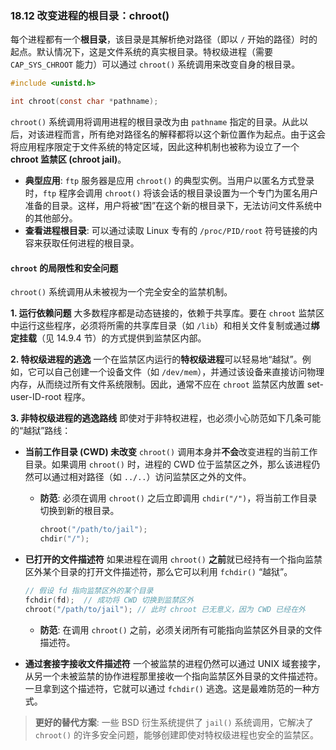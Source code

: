 ### **18.12 改变进程的根目录：chroot()**

每个进程都有一个**根目录**，该目录是其解析绝对路径（即以 `/` 开始的路径）时的起点。默认情况下，这是文件系统的真实根目录。特权级进程（需要 `CAP_SYS_CHROOT` 能力）可以通过 `chroot()` 系统调用来改变自身的根目录。

```c
#include <unistd.h>

int chroot(const char *pathname);
```

`chroot()` 系统调用将调用进程的根目录改为由 `pathname` 指定的目录。从此以后，对该进程而言，所有绝对路径名的解释都将以这个新位置作为起点。由于这会将应用程序限定于文件系统的特定区域，因此这种机制也被称为设立了一个 **chroot 监禁区 (chroot jail)**。

  * **典型应用**: `ftp` 服务器是应用 `chroot()` 的典型实例。当用户以匿名方式登录时，`ftp` 程序会调用 `chroot()` 将该会话的根目录设置为一个专门为匿名用户准备的目录。这样，用户将被“困”在这个新的根目录下，无法访问文件系统中的其他部分。
  * **查看进程根目录**: 可以通过读取 Linux 专有的 `/proc/PID/root` 符号链接的内容来获取任何进程的根目录。

#### **`chroot` 的局限性和安全问题**

`chroot()` 系统调用从未被视为一个完全安全的监禁机制。

**1. 运行依赖问题**
大多数程序都是动态链接的，依赖于共享库。要在 `chroot` 监禁区中运行这些程序，必须将所需的共享库目录（如 `/lib`）和相关文件复制或通过**绑定挂载**（见 14.9.4 节）的方式提供到监禁区内部。

**2. 特权级进程的逃逸**
一个在监禁区内运行的**特权级进程**可以轻易地“越狱”。例如，它可以自己创建一个设备文件（如 `/dev/mem`），并通过该设备来直接访问物理内存，从而绕过所有文件系统限制。因此，通常不应在 `chroot` 监禁区内放置 set-user-ID-root 程序。

**3. 非特权级进程的逃逸路线**
即使对于非特权进程，也必须小心防范如下几条可能的“越狱”路线：

  * **当前工作目录 (CWD) 未改变**
    `chroot()` 调用本身并**不会**改变进程的当前工作目录。如果调用 `chroot()` 时，进程的 CWD 位于监禁区之外，那么该进程仍然可以通过相对路径（如 `../..`）访问监禁区之外的文件。

      * **防范**: 必须在调用 `chroot()` 之后立即调用 `chdir("/")`，将当前工作目录切换到新的根目录。
        ```c
        chroot("/path/to/jail");
        chdir("/"); 
        ```

  * **已打开的文件描述符**
    如果进程在调用 `chroot()` **之前**就已经持有一个指向监禁区外某个目录的打开文件描述符，那么它可以利用 `fchdir()` “越狱”。

    ```c
    // 假设 fd 指向监禁区外的某个目录
    fchdir(fd);  // 成功将 CWD 切换到监禁区外
    chroot("/path/to/jail"); // 此时 chroot 已无意义，因为 CWD 已经在外
    ```

      * **防范**: 在调用 `chroot()` 之前，必须关闭所有可能指向监禁区外目录的文件描述符。

  * **通过套接字接收文件描述符**
    一个被监禁的进程仍然可以通过 UNIX 域套接字，从另一个未被监禁的协作进程那里接收一个指向监禁区外目录的文件描述符。一旦拿到这个描述符，它就可以通过 `fchdir()` 逃逸。这是最难防范的一种方式。

> **更好的替代方案**:
> 一些 BSD 衍生系统提供了 `jail()` 系统调用，它解决了 `chroot()` 的许多安全问题，能够创建即使对特权级进程也安全的监禁区。